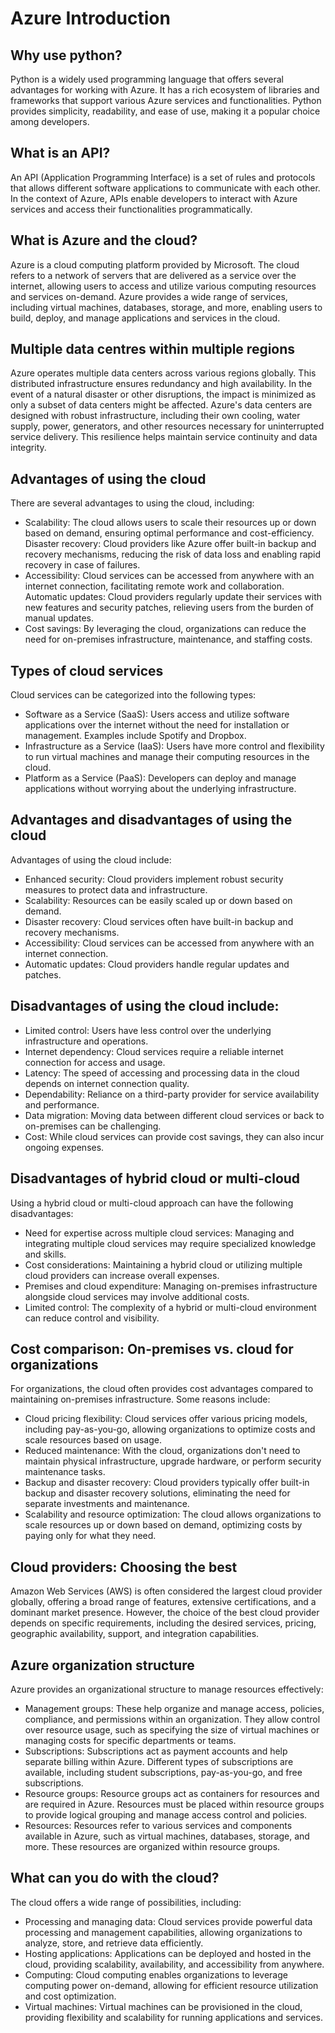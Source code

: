 # Azure Introduction
## Why use python?
Python is a widely used programming language that offers several advantages for working with Azure. It has a rich ecosystem of libraries and frameworks that support various Azure services and functionalities. Python provides simplicity, readability, and ease of use, making it a popular choice among developers.

## What is an API?
An API (Application Programming Interface) is a set of rules and protocols that allows different software applications to communicate with each other. In the context of Azure, APIs enable developers to interact with Azure services and access their functionalities programmatically.

## What is Azure and the cloud?
Azure is a cloud computing platform provided by Microsoft. The cloud refers to a network of servers that are delivered as a service over the internet, allowing users to access and utilize various computing resources and services on-demand. Azure provides a wide range of services, including virtual machines, databases, storage, and more, enabling users to build, deploy, and manage applications and services in the cloud.

## Multiple data centres within multiple regions
Azure operates multiple data centers across various regions globally. This distributed infrastructure ensures redundancy and high availability. In the event of a natural disaster or other disruptions, the impact is minimized as only a subset of data centers might be affected. Azure's data centers are designed with robust infrastructure, including their own cooling, water supply, power, generators, and other resources necessary for uninterrupted service delivery. This resilience helps maintain service continuity and data integrity.

## Advantages of using the cloud
There are several advantages to using the cloud, including:

- Scalability: The cloud allows users to scale their resources up or down based on demand, ensuring optimal performance and cost-efficiency.
Disaster recovery: Cloud providers like Azure offer built-in backup and recovery mechanisms, reducing the risk of data loss and enabling rapid recovery in case of failures.
- Accessibility: Cloud services can be accessed from anywhere with an internet connection, facilitating remote work and collaboration.
Automatic updates: Cloud providers regularly update their services with new features and security patches, relieving users from the burden of manual updates.
- Cost savings: By leveraging the cloud, organizations can reduce the need for on-premises infrastructure, maintenance, and staffing costs.
## Types of cloud services
Cloud services can be categorized into the following types:

- Software as a Service (SaaS): Users access and utilize software applications over the internet without the need for installation or management. Examples include Spotify and Dropbox.
- Infrastructure as a Service (IaaS): Users have more control and flexibility to run virtual machines and manage their computing resources in the cloud.
- Platform as a Service (PaaS): Developers can deploy and manage applications without worrying about the underlying infrastructure.
## Advantages and disadvantages of using the cloud
Advantages of using the cloud include:

- Enhanced security: Cloud providers implement robust security measures to protect data and infrastructure.
- Scalability: Resources can be easily scaled up or down based on demand.
- Disaster recovery: Cloud services often have built-in backup and recovery mechanisms.
- Accessibility: Cloud services can be accessed from anywhere with an internet connection.
- Automatic updates: Cloud providers handle regular updates and patches.
## Disadvantages of using the cloud include:

- Limited control: Users have less control over the underlying infrastructure and operations.
- Internet dependency: Cloud services require a reliable internet connection for access and usage.
- Latency: The speed of accessing and processing data in the cloud depends on internet connection quality.
- Dependability: Reliance on a third-party provider for service availability and performance.
- Data migration: Moving data between different cloud services or back to on-premises can be challenging.
- Cost: While cloud services can provide cost savings, they can also incur ongoing expenses.
## Disadvantages of hybrid cloud or multi-cloud
Using a hybrid cloud or multi-cloud approach can have the following disadvantages:

- Need for expertise across multiple cloud services: Managing and integrating multiple cloud services may require specialized knowledge and skills.
- Cost considerations: Maintaining a hybrid cloud or utilizing multiple cloud providers can increase overall expenses.
- Premises and cloud expenditure: Managing on-premises infrastructure alongside cloud services may involve additional costs.
- Limited control: The complexity of a hybrid or multi-cloud environment can reduce control and visibility.
## Cost comparison: On-premises vs. cloud for organizations
For organizations, the cloud often provides cost advantages compared to maintaining on-premises infrastructure. Some reasons include:

- Cloud pricing flexibility: Cloud services offer various pricing models, including pay-as-you-go, allowing organizations to optimize costs and scale resources based on usage.
- Reduced maintenance: With the cloud, organizations don't need to maintain physical infrastructure, upgrade hardware, or perform security maintenance tasks.
- Backup and disaster recovery: Cloud providers typically offer built-in backup and disaster recovery solutions, eliminating the need for separate investments and maintenance.
- Scalability and resource optimization: The cloud allows organizations to scale resources up or down based on demand, optimizing costs by paying only for what they need.
## Cloud providers: Choosing the best
Amazon Web Services (AWS) is often considered the largest cloud provider globally, offering a broad range of features, extensive certifications, and a dominant market presence. However, the choice of the best cloud provider depends on specific requirements, including the desired services, pricing, geographic availability, support, and integration capabilities.

## Azure organization structure
Azure provides an organizational structure to manage resources effectively:

- Management groups: These help organize and manage access, policies, compliance, and permissions within an organization. They allow control over resource usage, such as specifying the size of virtual machines or managing costs for specific departments or teams.
- Subscriptions: Subscriptions act as payment accounts and help separate billing within Azure. Different types of subscriptions are available, including student subscriptions, pay-as-you-go, and free subscriptions.
- Resource groups: Resource groups act as containers for resources and are required in Azure. Resources must be placed within resource groups to provide logical grouping and manage access control and policies.
- Resources: Resources refer to various services and components available in Azure, such as virtual machines, databases, storage, and more. These resources are organized within resource groups.
## What can you do with the cloud?
The cloud offers a wide range of possibilities, including:

- Processing and managing data: Cloud services provide powerful data processing and management capabilities, allowing organizations to analyze, store, and retrieve data efficiently.
- Hosting applications: Applications can be deployed and hosted in the cloud, providing scalability, availability, and accessibility from anywhere.
- Computing: Cloud computing enables organizations to leverage computing power on-demand, allowing for efficient resource utilization and cost optimization.
- Virtual machines: Virtual machines can be provisioned in the cloud, providing flexibility and scalability for running applications and services.